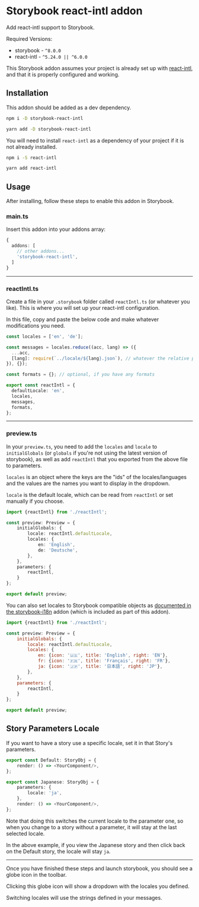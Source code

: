 # Storybook react-intl addon

Add react-intl support to Storybook.

Required Versions:
* storybook - `^8.0.0`
* react-intl - `^5.24.0 || ^6.0.0`

This Storybook addon assumes your project is already set up with [react-intl](https://formatjs.io/docs/react-intl/), and that it is properly configured and working.

## Installation

This addon should be added as a dev dependency.

```bash
npm i -D storybook-react-intl
```

```bash
yarn add -D storybook-react-intl
```

You will need to install `react-intl` as a dependency of your project if it is not already installed.
```bash
npm i -S react-intl
```

```bash
yarn add react-intl
```

## Usage

After installing, follow these steps to enable this addon in Storybook.

### main.ts
Insert this addon into your addons array:
```typescript
{
  addons: [
    // other addons...
    'storybook-react-intl',
  ]
}
```
---

### reactIntl.ts
Create a file in your `.storybook` folder called `reactIntl.ts` (or whatever you like). This is where you will set up your react-intl configuration.

In this file, copy and paste the below code and make whatever modifications you need.
```typescript
const locales = ['en', 'de'];

const messages = locales.reduce((acc, lang) => ({
  ...acc,
  [lang]: require(`../locale/${lang}.json`), // whatever the relative path to your messages json is
}), {});

const formats = {}; // optional, if you have any formats

export const reactIntl = {
  defaultLocale: 'en',
  locales,
  messages,
  formats,
};
```
---

### preview.ts
In your `preview.ts`, you need to add the `locales` and `locale` to `initialGlobals` (or `globals` if you're not using the latest version of storybook), as well as add `reactIntl` that you exported from the above file to parameters.

`locales` is an object where the keys are the "ids" of the locales/languages and the values are the names you want to display in the dropdown.

`locale` is the default locale, which can be read from `reactIntl` or set manually if you choose.

```typescript
import {reactIntl} from './reactIntl';

const preview: Preview = {
    initialGlobals: {
        locale: reactIntl.defaultLocale,
        locales: {
            en: 'English',
            de: 'Deutsche',  
        },
    },
    parameters: {
        reactIntl,
    }
};

export default preview;
```

You can also set locales to Storybook compatible objects as [documented in the storybook-i18n](https://github.com/stevensacks/storybook-i18n#end-users) addon (which is included as part of this addon).

```javascript
import {reactIntl} from './reactIntl';

const preview: Preview = {
    initialGlobals: {
        locale: reactIntl.defaultLocale,
        locales: {
            en: {icon: '🇺🇸', title: 'English', right: 'EN'},
            fr: {icon: '🇫🇷', title: 'Français', right: 'FR'},
            ja: {icon: '🇯🇵', title: '日本語', right: 'JP'},
        },
    },
    parameters: {
        reactIntl,
    }
};

export default preview;
```

## Story Parameters Locale

If you want to have a story use a specific locale, set it in that Story's parameters.

```typescript jsx
export const Default: StoryObj = {
    render: () => <YourComponent/>,
};

export const Japanese: StoryObj = {
    parameters: {
        locale: 'ja',
    },
    render: () => <YourComponent/>,
};
```
Note that doing this switches the current locale to the parameter one, so when you change to a story without a parameter, it will stay at the last selected locale.

In the above example, if you view the Japanese story and then click back on the Default story, the locale will stay `ja`.

---
Once you have finished these steps and launch storybook, you should see a globe icon in the toolbar.

Clicking this globe icon will show a dropdown with the locales you defined.

Switching locales will use the strings defined in your messages.
